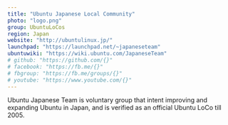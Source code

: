 ```yaml
---
title: "Ubuntu Japanese Local Community"
photo: "logo.png"
group: UbuntuLoCos
region: Japan
website: "http://ubuntulinux.jp/"
launchpad: "https://launchpad.net/~japaneseteam"
ubuntuwiki: "https://wiki.ubuntu.com/JapaneseTeam"
# github: "https://github.com/{}"
# facebook: "https://fb.me/{}"
# fbgroup: "https://fb.me/groups/{}"
# youtube: "https://www.youtube.com/{}"
---
```

 Ubuntu Japanese Team is voluntary group that intent improving and expanding Ubuntu in Japan, and is verified as an official Ubuntu LoCo till 2005. 
